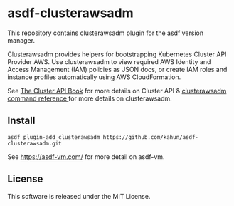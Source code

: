 
# asdf-clusterawsadm

This repository contains clusterawsadm plugin for the asdf version manager.

Clusterawsadm provides helpers for bootstrapping Kubernetes Cluster API Provider AWS. Use clusterawsadm to view required AWS Identity and Access Management (IAM) policies as JSON docs, or create IAM roles and instance profiles automatically using AWS CloudFormation.

See [The Cluster API Book](https://cluster-api.sigs.k8s.io/) for more details on Cluster API & [clusterawsadm command reference
](https://cluster-api-aws.sigs.k8s.io/clusterawsadm/clusterawsadm.html) for more details on clusterawsadm.

## Install

```
asdf plugin-add clusterawsadm https://github.com/kahun/asdf-clusterawsadm.git
```

See https://asdf-vm.com/ for more detail on asdf-vm.

## License

This software is released under the MIT License.
